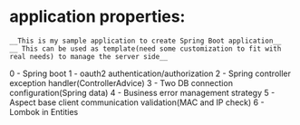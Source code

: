 
# application properties: 
	__This is my sample application to create Spring Boot application__
	__ This can be used as template(need some customization to fit with real needs) to manage the server side__
0 - Spring boot
1 - oauth2 authentication/authorization
2 - Spring controller exception handler(ControllerAdvice)
3 - Two DB connection configuration(Spring data)
4 - Business error management strategy
5 - Aspect base client communication validation(MAC and IP check) 
6 - Lombok in Entities

